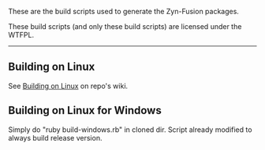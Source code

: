 These are the build scripts used to generate the Zyn-Fusion packages.

These build scripts (and only these build scripts) are licensed under the
WTFPL.

---

## Building on Linux 
See [Building on Linux](https://github.com/zynaddsubfx/zyn-fusion-build/wiki/Building-on-Linux) on repo's wiki.

## Building on Linux for Windows
Simply do "ruby build-windows.rb" in cloned dir. Script already modified to always build release version. 
